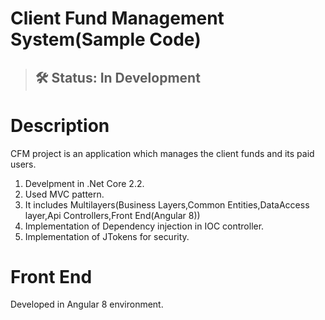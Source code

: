 # Client Fund Management System(Sample Code)
> ## 🛠 Status: In Development

# Description

CFM project is an application which manages the client funds and its paid users.
1. Develpment in .Net Core 2.2.
2. Used MVC pattern.
3. It includes Multilayers(Business Layers,Common Entities,DataAccess layer,Api Controllers,Front End(Angular 8))
4. Implementation of Dependency injection in IOC controller.
5. Implementation of JTokens for security.

# Front End
 Developed in Angular 8 environment.
